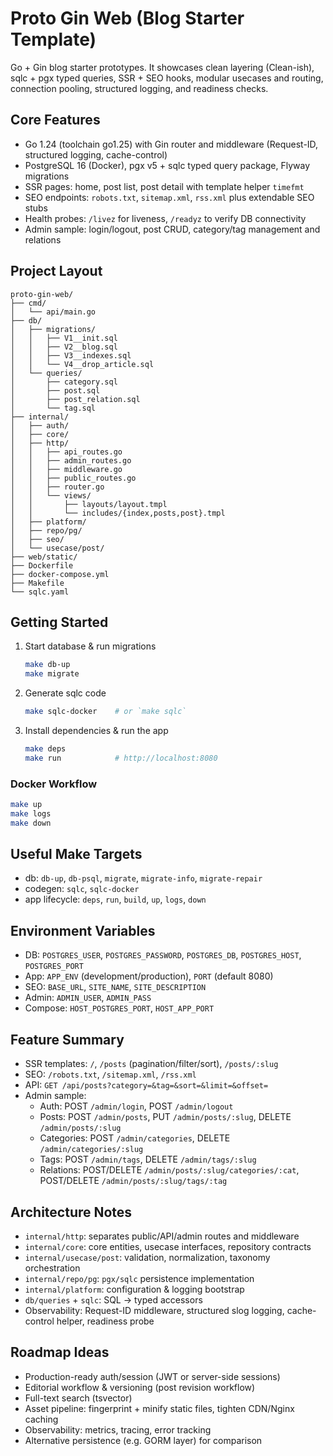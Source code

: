 ﻿# Proto Gin Web (Blog Starter Template)

Go + Gin blog starter prototypes. It showcases clean layering (Clean-ish), sqlc + pgx typed queries, SSR + SEO hooks, modular usecases and routing, connection pooling, structured logging, and readiness checks.

## Core Features
- Go 1.24 (toolchain go1.25) with Gin router and middleware (Request-ID, structured logging, cache-control)
- PostgreSQL 16 (Docker), pgx v5 + sqlc typed query package, Flyway migrations
- SSR pages: home, post list, post detail with template helper `timefmt`
- SEO endpoints: `robots.txt`, `sitemap.xml`, `rss.xml` plus extendable SEO stubs
- Health probes: `/livez` for liveness, `/readyz` to verify DB connectivity
- Admin sample: login/logout, post CRUD, category/tag management and relations

## Project Layout
```plaintext
proto-gin-web/
├── cmd/
│   └── api/main.go
├── db/
│   ├── migrations/
│   │   ├── V1__init.sql
│   │   ├── V2__blog.sql
│   │   ├── V3__indexes.sql
│   │   └── V4__drop_article.sql
│   └── queries/
│       ├── category.sql
│       ├── post.sql
│       ├── post_relation.sql
│       └── tag.sql
├── internal/
│   ├── auth/
│   ├── core/
│   ├── http/
│   │   ├── api_routes.go
│   │   ├── admin_routes.go
│   │   ├── middleware.go
│   │   ├── public_routes.go
│   │   ├── router.go
│   │   └── views/
│   │       ├── layouts/layout.tmpl
│   │       └── includes/{index,posts,post}.tmpl
│   ├── platform/
│   ├── repo/pg/
│   ├── seo/
│   └── usecase/post/
├── web/static/
├── Dockerfile
├── docker-compose.yml
├── Makefile
└── sqlc.yaml
```

## Getting Started
1. Start database & run migrations
   ```bash
   make db-up
   make migrate
   ```
2. Generate sqlc code
   ```bash
   make sqlc-docker    # or `make sqlc`
   ```
3. Install dependencies & run the app
   ```bash
   make deps
   make run            # http://localhost:8080
   ```

### Docker Workflow
```bash
make up
make logs
make down
```

## Useful Make Targets
- db: `db-up`, `db-psql`, `migrate`, `migrate-info`, `migrate-repair`
- codegen: `sqlc`, `sqlc-docker`
- app lifecycle: `deps`, `run`, `build`, `up`, `logs`, `down`

## Environment Variables
- DB: `POSTGRES_USER`, `POSTGRES_PASSWORD`, `POSTGRES_DB`, `POSTGRES_HOST`, `POSTGRES_PORT`
- App: `APP_ENV` (development/production), `PORT` (default 8080)
- SEO: `BASE_URL`, `SITE_NAME`, `SITE_DESCRIPTION`
- Admin: `ADMIN_USER`, `ADMIN_PASS`
- Compose: `HOST_POSTGRES_PORT`, `HOST_APP_PORT`

## Feature Summary
- SSR templates: `/`, `/posts` (pagination/filter/sort), `/posts/:slug`
- SEO: `/robots.txt`, `/sitemap.xml`, `/rss.xml`
- API: `GET /api/posts?category=&tag=&sort=&limit=&offset=`
- Admin sample:
  - Auth: POST `/admin/login`, POST `/admin/logout`
  - Posts: POST `/admin/posts`, PUT `/admin/posts/:slug`, DELETE `/admin/posts/:slug`
  - Categories: POST `/admin/categories`, DELETE `/admin/categories/:slug`
  - Tags: POST `/admin/tags`, DELETE `/admin/tags/:slug`
  - Relations: POST/DELETE `/admin/posts/:slug/categories/:cat`, POST/DELETE `/admin/posts/:slug/tags/:tag`

## Architecture Notes
- `internal/http`: separates public/API/admin routes and middleware
- `internal/core`: core entities, usecase interfaces, repository contracts
- `internal/usecase/post`: validation, normalization, taxonomy orchestration
- `internal/repo/pg`: `pgx/sqlc` persistence implementation
- `internal/platform`: configuration & logging bootstrap
- `db/queries` + `sqlc`: SQL -> typed accessors
- Observability: Request-ID middleware, structured slog logging, cache-control helper, readiness probe

## Roadmap Ideas
- Production-ready auth/session (JWT or server-side sessions)
- Editorial workflow & versioning (post revision workflow)
- Full-text search (tsvector)
- Asset pipeline: fingerprint + minify static files, tighten CDN/Nginx caching
- Observability: metrics, tracing, error tracking
- Alternative persistence (e.g. GORM layer) for comparison
